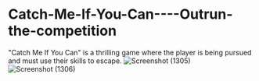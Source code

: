 # Catch-Me-If-You-Can----Outrun-the-competition
"Catch Me If You Can" is a thrilling game where the player is being pursued and must use their skills to escape.
![Screenshot (1305)](https://user-images.githubusercontent.com/96402850/224837465-da3e15f0-9fed-4f7a-b830-dd4b8531958a.png)
![Screenshot (1306)](https://user-images.githubusercontent.com/96402850/224837466-7ada798a-bba6-4f1f-a8ef-a7bd3b217b8b.png)
